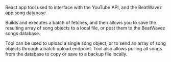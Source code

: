 React app tool used to interface with the YouTube API, and the BeatWavez app song database. 

Builds and executes a batch of fetches, and then allows you to save the resulting array of song objects to a local file, or post them to the BeatWavez songs database.

Tool can be used to upload a single song object, or to send an array of song objects through a batch upload endpoint. Tool also allows pulling all songs from the database to copy or save to a backup file locally.
